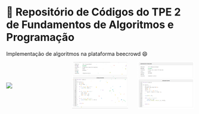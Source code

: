 # 👋 Repositório de Códigos do TPE 2 de Fundamentos de Algoritmos e Programação

<p> Implementação de algoritmos na plataforma beecrowd 😄

<div style="display: flex; justify-content: space-between; align-items: center;">
  <img src="imagens/1174 - Seleçao em Vetor I.png" width="150">
  <img src="imagens/1175 - Troca em Vetor I.png" width="150">
  <img src="imagens/1176 - Fibonacci em Vetor.png" width="150">
</div>



